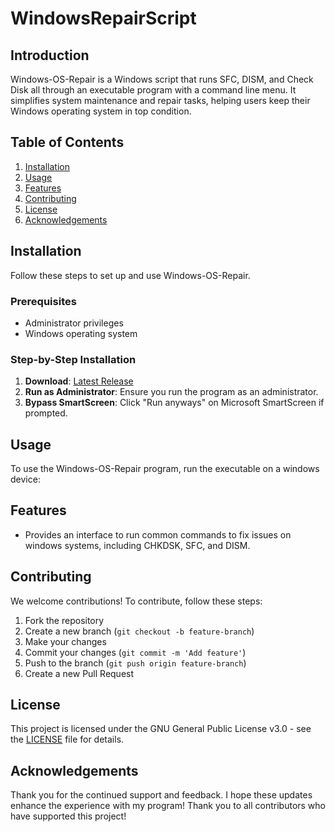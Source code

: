 # WindowsRepairScript

## Introduction
Windows-OS-Repair is a Windows script that runs SFC, DISM, and Check Disk all through an executable program with a command line menu. It simplifies system maintenance and repair tasks, helping users keep their Windows operating system in top condition.

## Table of Contents
1. [Installation](#installation)
2. [Usage](#usage)
3. [Features](#features)
4. [Contributing](#contributing)
5. [License](#license)
6. [Acknowledgements](#acknowledgements)

## Installation
Follow these steps to set up and use Windows-OS-Repair.

### Prerequisites
- Administrator privileges
- Windows operating system

### Step-by-Step Installation
1. **Download**: [Latest Release](https://github.com/your-username/windows-os-repair/releases/latest)
2. **Run as Administrator**: Ensure you run the program as an administrator.
3. **Bypass SmartScreen**: Click "Run anyways" on Microsoft SmartScreen if prompted.

## Usage
To use the Windows-OS-Repair program, run the executable on a windows device:

## Features
- Provides an interface to run common commands to fix issues on windows systems, including CHKDSK, SFC, and DISM.

## Contributing
We welcome contributions! To contribute, follow these steps:

1. Fork the repository
2. Create a new branch (`git checkout -b feature-branch`)
3. Make your changes
4. Commit your changes (`git commit -m 'Add feature'`)
5. Push to the branch (`git push origin feature-branch`)
6. Create a new Pull Request

## License
This project is licensed under the GNU General Public License v3.0 - see the [LICENSE](LICENSE) file for details.

## Acknowledgements
Thank you for the continued support and feedback. I hope these updates enhance the experience with my program! Thank you to all contributors who have supported this project!
